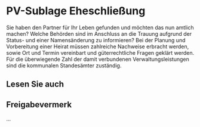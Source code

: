# PV-Sublage Eheschließung

Sie haben den Partner für Ihr Leben gefunden und möchten das nun amtlich machen? Welche Behörden sind im Anschluss an die Trauung aufgrund der Status- und einer Namensänderung zu informieren? Bei der Planung und Vorbereitung einer Heirat müssen zahlreiche Nachweise erbracht werden, sowie Ort und Termin vereinbart und güterrechtliche Fragen geklärt werden. Für die überwiegende Zahl der damit verbundenen Verwaltungsleistungen sind die kommunalen Standesämter zuständig.

## Lesen Sie auch

## Freigabevermerk

...
